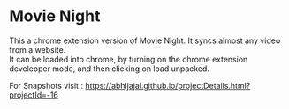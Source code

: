 # Movie Night
 This a chrome extension version of Movie Night. It syncs almost any video from a website. <br />
 It can be loaded into chrome, by turning on the chrome extension develeoper mode, and then clicking on load unpacked.

 For Snapshots visit : https://abhijajal.github.io/projectDetails.html?projectId=-16
 
